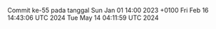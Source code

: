 Commit ke-55 pada tanggal Sun Jan 01 14:00 2023 +0100
Fri Feb 16 14:43:06 UTC 2024
Tue May 14 04:11:59 UTC 2024
